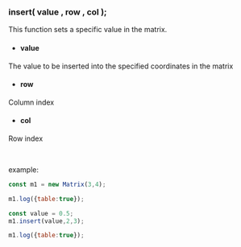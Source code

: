 ### insert( value , row , col );
This function sets a specific value in the matrix.


- #### value <br/>
The value to be inserted into the specified coordinates in the matrix

- #### row <br/>
Column index

- #### col <br/>
Row index

<br/>

example:

```js
const m1 = new Matrix(3,4);

m1.log({table:true});

const value = 0.5;
m1.insert(value,2,3);

m1.log({table:true});
```
